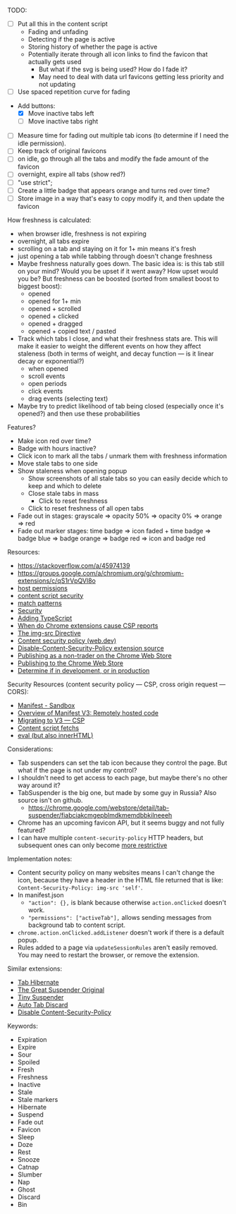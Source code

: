 TODO:

- [ ] Put all this in the content script
  - Fading and unfading
  - Detecting if the page is active
  - Storing history of whether the page is active
  - Potentially iterate through all icon links to find the favicon that actually gets used
    - But what if the svg is being used? How do I fade it?
    - May need to deal with data url favicons getting less priority and not updating
- [ ] Use spaced repetition curve for fading
- Add buttons:
  - [x] Move inactive tabs left
  - [ ] Move inactive tabs right
- [ ] Measure time for fading out multiple tab icons (to determine if I need the idle permission).
- [ ] Keep track of original favicons
- [ ] on idle, go through all the tabs and modify the fade amount of the favicon
- [ ] overnight, expire all tabs (show red?)
- [ ] "use strict";
- [ ] Create a little badge that appears orange and turns red over time?
- [ ] Store image in a way that's easy to copy modify it, and then update the favicon

How freshness is calculated:

- when browser idle, freshness is not expiring
- overnight, all tabs expire
- scrolling on a tab and staying on it for 1+ min means it's fresh
- just opening a tab while tabbing through doesn't change freshness
- Maybe freshness naturally goes down. The basic idea is: is this tab still on your mind? Would you be upset if it went away? How upset would you be? But freshness can be boosted (sorted from smallest boost to biggest boost):
  - opened
  - opened for 1+ min
  - opened + scrolled
  - opened + clicked
  - opened + dragged
  - opened + copied text / pasted
- Track which tabs I close, and what their freshness stats are. This will make it easier to weight the different events on how they affect staleness (both in terms of weight, and decay function — is it linear decay or exponential?)
  - when opened
  - scroll events
  - open periods
  - click events
  - drag events (selecting text)
- Maybe try to predict likelihood of tab being closed (especially once it's opened?) and then use these probabilities

Features?

- Make icon red over time?
- Badge with hours inactive?
- Click icon to mark all the tabs / unmark them with freshness information
- Move stale tabs to one side
- Show staleness when opening popup
  - Show screenshots of all stale tabs so you can easily decide which to keep and which to delete
  - Close stale tabs in mass
    - Click to reset freshness
  - Click to reset freshness of all open tabs
- Fade out in stages: grayscale => opacity 50% => opacity 0% => orange => red
- Fade out marker stages: time badge => icon faded + time badge => badge blue => badge orange => badge red => icon and badge red

Resources:

- https://stackoverflow.com/a/45974139
- https://groups.google.com/a/chromium.org/g/chromium-extensions/c/qS1rVpQVl8o
- [host permissions](https://developer.chrome.com/docs/extensions/mv3/declare_permissions/#host-permissions)
- [content script security](https://developer.chrome.com/docs/extensions/mv3/messaging/#content-scripts-are-less-trustworthy)
- [match patterns](https://developer.chrome.com/docs/extensions/mv3/match_patterns/)
- [Security](https://developer.chrome.com/docs/extensions/mv3/content_scripts/#security)
- [Adding TypeScript](https://developer.chrome.com/docs/extensions/mv3/getstarted/development-basics/#types)
- [When do Chrome extensions cause CSP reports](https://www.debugbear.com/blog/chrome-extension-csp-error-noise)
- [The img-src Directive](https://content-security-policy.com/img-src/)
- [Content security policy (web.dev)](https://web.dev/csp)
- [Disable-Content-Security-Policy extension source](https://github.com/WithoutHair/Disable-Content-Security-Policy)
- [Publishing as a non-trader on the Chrome Web Store](https://stackoverflow.com/questions/72488292/chrome-webstore-developer-dashboard-am-i-a-trader-or-non-trader)
- [Publishing to the Chrome Web Store](https://developer.chrome.com/docs/webstore/publish/#step5)
- [Determine if in development, or in production](https://stackoverflow.com/questions/36339862/how-to-know-chrome-extension-is-in-development-or-production-environment)

Security Resources (content security policy — CSP, cross origin request — CORS):

- [Manifest - Sandbox](https://developer.chrome.com/docs/extensions/mv3/manifest/sandbox/)
- [Overview of Manifest V3: Remotely hosted code](https://developer.chrome.com/docs/extensions/mv3/intro/mv3-overview/#remotely-hosted-code)
- [Migrating to V3 — CSP](https://developer.chrome.com/docs/extensions/mv3/mv3-migration/#content-security-policy)
- [Content script fetchs](https://www.chromium.org/Home/chromium-security/extension-content-script-fetches/)
- [eval (but also innerHTML)](https://developer.chrome.com/docs/extensions/mv3/sandboxingEval/)

Considerations:

- Tab suspenders can set the tab icon because they control the page. But what if the page is not under my control?
- I shouldn't need to get access to each page, but maybe there's no other way around it?
- TabSuspender is the big one, but made by some guy in Russia? Also source isn't on github.
  - https://chrome.google.com/webstore/detail/tab-suspender/fiabciakcmgepblmdkmemdbbkilneeeh
- Chrome has an upcoming favicon API, but it seems buggy and not fully featured?
- I can have multiple `content-security-policy` HTTP headers, but subsequent ones can only become [more restrictive](https://chrisguitarguy.com/2019/07/05/working-with-multiple-content-security-policy-headers/)

Implementation notes:

- Content security policy on many websites means I can't change the icon, because they have a header in the HTML file returned that is like: `Content-Security-Policy: img-src 'self'`.
- In manifest.json
  - `"action": {},` is blank because otherwise `action.onClicked` doesn't work.
  - `"permissions": ["activeTab"],` allows sending messages from background tab to content script.
- `chrome.action.onClicked.addListener` doesn't work if there is a default popup.
- Rules added to a page via `updateSessionRules` aren't easily removed. You may need to restart the browser, or remove the extension.

Similar extensions:

- [Tab Hibernate](https://chrome.google.com/webstore/detail/tab-hibernate/ammlihljcndoijbkoobiobhjgoopiidn?hl=en-US)
- [The Great Suspender Original](https://chrome.google.com/webstore/detail/the-great-suspender-origi/ahmkjjgdligadogjedmnogbpbcpofeeo?hl=en-US)
- [Tiny Suspender](https://chrome.google.com/webstore/detail/tiny-suspender/bbomjaikkcabgmfaomdichgcodnaeecf?hl=en-US)
- [Auto Tab Discard](https://chrome.google.com/webstore/detail/auto-tab-discard/jhnleheckmknfcgijgkadoemagpecfol?hl=en-US)
- [Disable Content-Security-Policy](https://chrome.google.com/webstore/detail/disable-content-security/ieelmcmcagommplceebfedjlakkhpden)

Keywords:

- Expiration
- Expire
- Sour
- Spoiled
- Fresh
- Freshness
- Inactive
- Stale
- Stale markers
- Hibernate
- Suspend
- Fade out
- Favicon
- Sleep
- Doze
- Rest
- Snooze
- Catnap
- Slumber
- Nap
- Ghost
- Discard
- Bin
